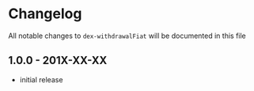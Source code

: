 # Changelog

All notable changes to `dex-withdrawalFiat` will be documented in this file

## 1.0.0 - 201X-XX-XX

- initial release
